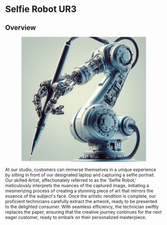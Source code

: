 # Selfie Robot UR3

## Overview

<p align="center">
  <img height="400" alt="UR3 robot arm" src="icon/Designer.png">
</p>


At our studio, customers can immerse themselves in a unique experience by sitting in front of our designated laptop and capturing a selfie portrait. Our skilled Artist, affectionately referred to as the 'Selfie Robot,' meticulously interprets the nuances of the captured image, initiating a mesmerizing process of creating a stunning piece of art that mirrors the essence of the subject's face. Once the artistic rendition is complete, our proficient technicians carefully extract the artwork, ready to be presented to the delighted consumer. With seamless efficiency, the technician swiftly replaces the paper, ensuring that the creative journey continues for the next eager customer, ready to embark on their personalized masterpiece.
